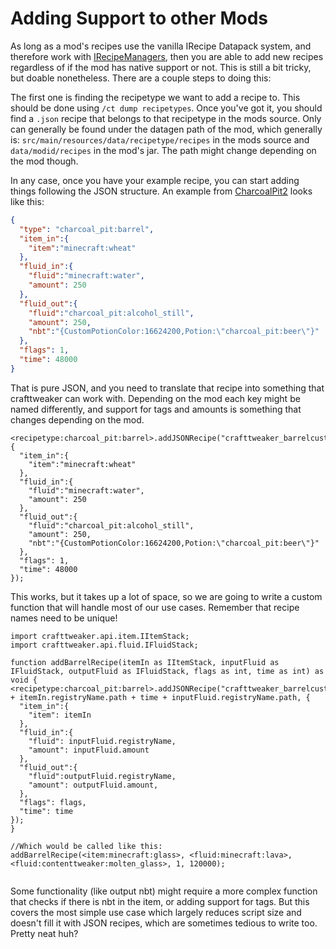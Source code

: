 # Adding Support to other Mods

As long as a mod's recipes use the vanilla IRecipe Datapack system, and therefore work with [IRecipeManagers](/vanilla/API/managers/IRecipeManager), then you are able to add new recipes regardless of if the mod has native support or not.
This is still a bit tricky, but doable nonetheless. There are a couple steps to doing this:

The first one is finding the recipetype we want to add a recipe to. This should be done using `/ct dump recipetypes`. Once you've got it, you should find a `.json` recipe that belongs to that recipetype in the mods source. Only can generally be found under the datagen path of the mod, which generally is: `src/main/resources/data/recipetype/recipes` in the mods source and `data/modid/recipes` in the mod's jar. The path might change depending on the mod though.

In any case, once you have your example recipe, you can start adding things following the JSON structure. An example from [CharcoalPit2](https://github.com/EnderiumSmith/CharcoalPit2/blob/master/src/main/resources/data/charcoal_pit/recipes/barrel_recipes/beer.json) looks like this:

```json
{
  "type": "charcoal_pit:barrel",
  "item_in":{
  	"item":"minecraft:wheat"
  },
  "fluid_in":{
  	"fluid":"minecraft:water",
  	"amount": 250
  },
  "fluid_out":{
  	"fluid":"charcoal_pit:alcohol_still",
  	"amount": 250,
  	"nbt":"{CustomPotionColor:16624200,Potion:\"charcoal_pit:beer\"}"
  },
  "flags": 1,
  "time": 48000
}
```

That is pure JSON, and you need to translate that recipe into something that crafttweaker can work with. Depending on the mod each key might be named differently, and support for tags and amounts is something that changes depending on the mod.

```zenscript
<recipetype:charcoal_pit:barrel>.addJSONRecipe("crafttweaker_barrelcustom_1", {
  "item_in":{
  	"item":"minecraft:wheat"
  },
  "fluid_in":{
  	"fluid":"minecraft:water",
  	"amount": 250
  },
  "fluid_out":{
  	"fluid":"charcoal_pit:alcohol_still",
  	"amount": 250,
  	"nbt":"{CustomPotionColor:16624200,Potion:\"charcoal_pit:beer\"}"
  },
  "flags": 1,
  "time": 48000
});
```

This works, but it takes up a lot of space, so we are going to write a custom function that will handle most of our use cases. Remember that recipe names need to be unique!

```zenscript
import crafttweaker.api.item.IItemStack;
import crafttweaker.api.fluid.IFluidStack;

function addBarrelRecipe(itemIn as IItemStack, inputFluid as IFluidStack, outputFluid as IFluidStack, flags as int, time as int) as void {
<recipetype:charcoal_pit:barrel>.addJSONRecipe("crafttweaker_barrelcustom_" + itemIn.registryName.path + time + inputFluid.registryName.path, {
  "item_in":{
  	"item": itemIn
  },
  "fluid_in":{
  	"fluid": inputFluid.registryName,
  	"amount": inputFluid.amount
  },
  "fluid_out":{
  	"fluid":outputFluid.registryName,
  	"amount": outputFluid.amount,
  },
  "flags": flags,
  "time": time
});
}

//Which would be called like this:
addBarrelRecipe(<item:minecraft:glass>, <fluid:minecraft:lava>, <fluid:contenttweaker:molten_glass>, 1, 120000);


```

Some functionality (like output nbt) might require a more complex function that checks if there is nbt in the item, or adding support for tags. But this covers the most simple use case which largely reduces script size and doesn't fill it with JSON recipes, which are sometimes tedious to write too. Pretty neat huh?

